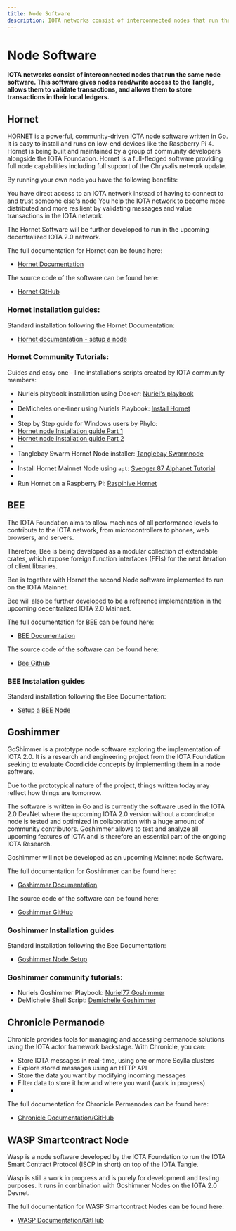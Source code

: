 ```yaml
---
title: Node Software
description: IOTA networks consist of interconnected nodes that run the same node software. We introduce the different available Types and provide guides that will help in setting those nodes up.
---
```


# Node Software

**IOTA networks consist of interconnected nodes that run the same node software. This software gives nodes read/write access to the Tangle, allows them to validate transactions, and allows them to store transactions in their local ledgers.**


## Hornet

HORNET is a powerful, community-driven IOTA node software written in Go. It is easy to install and runs on low-end devices like the Raspberry Pi 4. Hornet is being built and maintained by a group of community developers alongside the IOTA Foundation. Hornet is a full-fledged software providing full node capabilities including full support of the Chrysalis network update.

By running your own node you have the following benefits:

You have direct access to an IOTA network instead of having to connect to and trust someone else's node
You help the IOTA network to become more distributed and more resilient by validating messages and value transactions in the IOTA network.

The Hornet Software will be further developed to run in the upcoming decentralized IOTA 2.0 network.

The full documentation for Hornet can be found here:

- [Hornet Documentation](https://hornet.docs.iota.org/)

The source code of the software can be found here:

- [Hornet GitHub](https://github.com/iotaledger/hornet)

### Hornet Installation guides:

Standard installation following the Hornet Documentation:

- [Hornet documentation - setup a node](https://hornet.docs.iota.org/getting_started/installation_steps.html/)

### Hornet Community Tutorials:

Guides and easy one - line installations scripts created by IOTA community members:

* Nuriels playbook installation using Docker: [Nuriel's playbook](https://github.com/nuriel77/hornet-playbook)
* 
* DeMicheles one-liner using Nuriels Playbook: [Install Hornet](https://github.com/demichele/install-hornet-1.5)
* 
* Step by Step guide for Windows users by Phylo: 
* [Hornet node Installation guide Part 1](https://phyloiota.medium.com/iota-hornet-node-installation-81747de28338) 
* [Hornet node Installation guide Part 2](https://phyloiota.medium.com/iota-hornet-node-installation-2-8f2639e04d1d)
* 
* Tanglebay Swarm Hornet Node installer: [Tanglebay Swarmnode](https://tanglebay.com/swarm/)
* 
* Install Hornet Mainnet Node using `apt`: [Svenger 87 Alphanet Tutorial](https://github.com/svenger87/hornet-alphanet-tutorial)
* 
* Run Hornet on a Raspberry Pi: [Raspihive Hornet](https://docs.raspihive.org/docs/install#45-first-start-of-raspihive-and-installation-of-the-hornet-node)


## BEE

The IOTA Foundation aims to allow machines of all performance levels to contribute to the IOTA network, from microcontrollers to phones, web browsers, and servers.

Therefore, Bee is being developed as a modular collection of extendable crates, which expose foreign function interfaces (FFIs) for the next iteration of client libraries.

Bee is together with Hornet the second Node software implemented to run on the IOTA Mainnet.

Bee will also be further developed to be a reference implementation in the upcoming decentralized IOTA 2.0 Mainnet.

The full documentation for BEE can be found here:

- [BEE Documentation](https://bee.docs.iota.org/)

The source code of the software can be found here:

- [Bee Github](https://github.com/iotaledger/bee)

### BEE Instalation guides

Standard installation following the Bee Documentation:

- [Setup a BEE Node](https://bee.docs.iota.org/setup_a_node)


## Goshimmer

GoShimmer is a prototype node software exploring the implementation of IOTA 2.0. It is a research and engineering project from the IOTA Foundation seeking to evaluate Coordicide concepts by implementing them in a node software.

Due to the prototypical nature of the project, things written today may reflect how things are tomorrow. 

The software is written in Go and is currently the software used in the IOTA 2.0 DevNet where the upcoming IOTA 2.0 version without a coordinator node is tested and optimized in collaboration with a huge amount of community contributors. Goshimmer allows to test and analyze all upcoming features of IOTA and is therefore an essential part of the ongoing IOTA Research.

Goshimmer will not be developed as an upcoming Mainnet node Software.

The full documentation for Goshimmer can be found here:

- [Goshimmer Documentation](https://goshimmer.docs.iota.org/)

The source code of the software can be found here:

- [Goshimmer GitHub](https://github.com/iotaledger/Goshimmer)

### Goshimmer Installation guides

Standard installation following the Bee Documentation:

- [Goshimmer Node Setup](https://goshimmer.docs.iota.org/docs/tutorials/setup)

### Goshimmer community tutorials:

- Nuriels Goshimmer Playbook: [Nuriel77 Goshimmer](https://github.com/nuriel77/goshimmer-playbook)
- DeMichelle Shell Script: [Demichelle Goshimmer](https://github.com/demichele/install-goshimmer)


## Chronicle Permanode

Chronicle provides tools for managing and accessing permanode solutions using the IOTA actor framework backstage. With Chronicle, you can:

* Store IOTA messages in real-time, using one or more Scylla clusters
* Explore stored messages using an HTTP API
* Store the data you want by modifying incoming messages
* Filter data to store it how and where you want (work in progress)
* 

The full documentation for Chronicle Permanodes can be found here:

- [Chronicle Documentation/GitHub](https://github.com/iotaledger/chronicle.rs)

## WASP Smartcontract Node

Wasp is a node software developed by the IOTA Foundation to run the IOTA Smart Contract Protocol (ISCP in short) on top of the IOTA Tangle.

Wasp is still a work in progress and is purely for development and testing purposes. It runs in combination with Goshimmer Nodes on the IOTA 2.0 Devnet.

The full documentation for WASP Smartcontract Nodes can be found here:

- [WASP Documentation/GitHub](https://github.com/iotaledger/wasp)








